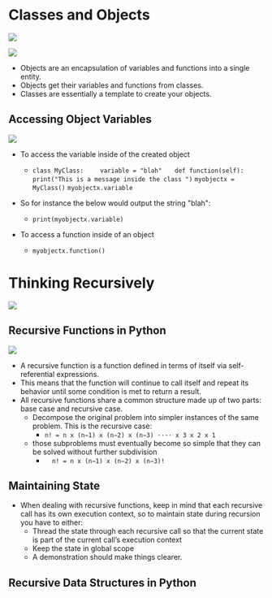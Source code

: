# Classes and Objects
![](https://www.gangboard.com/wp-content/uploads/2019/05/python-class-and-object.jpg)

![](https://i.ytimg.com/vi/4dqlSk_RPmI/maxresdefault.jpg)

* Objects are an encapsulation of variables and functions into a single entity.
* Objects get their variables and functions from classes.
* Classes are essentially a template to create your objects.

## Accessing Object Variables

![](https://files.realpython.com/media/Pointers-in-Python_Watermarked.d8551f0cd1d2.jpg)

* To access the variable inside of the created object
  * `class MyClass:`
`    variable = "blah"`
 `   def function(self):`
  `      print("This is a message inside the class ")`
`myobjectx = MyClass()`
`myobjectx.variable`

* So for instance the below would output the string "blah":
  * `print(myobjectx.variable)`

* To access a function inside of an object 
  * `myobjectx.function()`

# Thinking Recursively

![](https://miro.medium.com/max/12000/0*uJOJz1qoOx7drig4)

## Recursive Functions in Python

![](https://www.bogotobogo.com/cplusplus/images/quiz/recursion_factorial.png)

* A recursive function is a function defined in terms of itself via self-referential expressions.
* This means that the function will continue to call itself and repeat its behavior until some condition is met to return a result.
* All recursive functions share a common structure made up of two parts: base case and recursive case.
  * Decompose the original problem into simpler instances of the same problem. This is the recursive case:
    * `n! = n x (n−1) x (n−2) x (n−3) ⋅⋅⋅⋅ x 3 x 2 x 1`
  * those subproblems must eventually become so simple that they can be solved without further subdivision
    * `  n! = n x (n−1) x (n−2) x (n−3)!`


## Maintaining State

* When dealing with recursive functions, keep in mind that each recursive call has its own execution context, so to maintain state during recursion you have to either:
  * Thread the state through each recursive call so that the current state is part of the current call’s execution context
  * Keep the state in global scope
  * A demonstration should make things clearer. 

## Recursive Data Structures in Python


